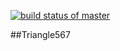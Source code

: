 [![build status of master](https://travis-ci.org/hmok567/Triangle567.svg?branch=master)](https://travis-ci.org/hmok567/Triangle567)

##Triangle567